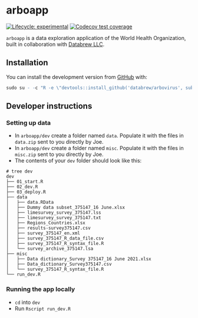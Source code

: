 
<!-- README.md is generated from README.Rmd. Please edit that file -->

# arboapp

<!-- badges: start -->

[![Lifecycle:
experimental](https://img.shields.io/badge/lifecycle-experimental-orange.svg)](https://lifecycle.r-lib.org/articles/stages.html#experimental)
[![Codecov test
coverage](https://codecov.io/gh/databrew/arbovirus/branch/main/graph/badge.svg)](https://codecov.io/gh/databrew/arbovirus?branch=main)
<!-- badges: end -->

`arboapp` is a data exploration application of the World Health
Organization, built in collaboration with [Databrew
LLC](https://databrew.cc).

## Installation

You can install the development version from
[GitHub](https://github.com/)
with:

``` r
sudo su - -c "R -e \"devtools::install_github('databrew/arbovirus', subdir = 'arboapp')\"";
```

## Developer instructions

### Setting up data

  - In `arboapp/dev` create a folder named `data`. Populate it with the
    files in `data.zip` sent to you directly by Joe.
  - In `arboapp/dev` create a folder named `misc`. Populate it with the
    files in `misc.zip` sent to you directly by Joe.
  - The contents of your `dev` folder should look like this:

<!-- end list -->

    # tree dev
    dev
    ├── 01_start.R
    ├── 02_dev.R
    ├── 03_deploy.R
    ├── data
    │   ├── data.RData
    │   ├── Dummy data subset_375147_16 June.xlsx
    │   ├── limesurvey_survey_375147.lss
    │   ├── limesurvey_survey_375147.txt
    │   ├── Regions_Countries.xlsx
    │   ├── results-survey375147.csv
    │   ├── survey_375147_en.xml
    │   ├── survey_375147_R_data_file.csv
    │   ├── survey_375147_R_syntax_file.R
    │   └── survey_archive_375147.lsa
    ├── misc
    │   ├── Data dictionary_Survey 375147_16 June 2021.xlsx
    │   ├── Data_dictionary_Survey375147.csv
    │   └── survey_375147_R_syntax_file.R
    └── run_dev.R

### Running the app locally

  - `cd` into `dev`  
  - Run `Rscript run_dev.R`
